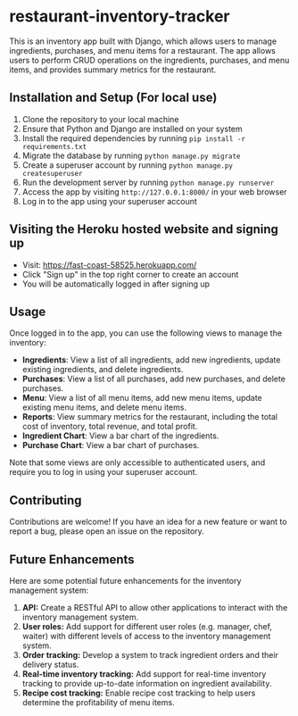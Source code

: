 # restaurant-inventory-tracker

This is an inventory app built with Django, which allows users to manage ingredients, purchases, and menu items for a restaurant. The app allows users to perform CRUD operations on the ingredients, purchases, and menu items, and provides summary metrics for the restaurant.

## Installation and Setup (For local use)

1. Clone the repository to your local machine
2. Ensure that Python and Django are installed on your system
3. Install the required dependencies by running `pip install -r requirements.txt`
4. Migrate the database by running `python manage.py migrate`
5. Create a superuser account by running `python manage.py createsuperuser`
6. Run the development server by running `python manage.py runserver`
7. Access the app by visiting `http://127.0.0.1:8000/` in your web browser
8. Log in to the app using your superuser account

## Visiting the Heroku hosted website and signing up

- Visit: https://fast-coast-58525.herokuapp.com/
- Click "Sign up" in the top right corner to create an account
- You will be automatically logged in after signing up

## Usage

Once logged in to the app, you can use the following views to manage the inventory:

- **Ingredients**: View a list of all ingredients, add new ingredients, update existing ingredients, and delete ingredients.
- **Purchases**: View a list of all purchases, add new purchases, and delete purchases.
- **Menu**: View a list of all menu items, add new menu items, update existing menu items, and delete menu items.
- **Reports**: View summary metrics for the restaurant, including the total cost of inventory, total revenue, and total profit.
- **Ingredient Chart**: View a bar chart of the ingredients.
- **Purchase Chart**: View a bar chart of purchases.

Note that some views are only accessible to authenticated users, and require you to log in using your superuser account.

## Contributing

Contributions are welcome! If you have an idea for a new feature or want to report a bug, please open an issue on the repository.

## Future Enhancements

Here are some potential future enhancements for the inventory management system:

1. **API:** Create a RESTful API to allow other applications to interact with the inventory management system.
2. **User roles:** Add support for different user roles (e.g. manager, chef, waiter) with different levels of access to the inventory management system.
3. **Order tracking:** Develop a system to track ingredient orders and their delivery status.
4. **Real-time inventory tracking:** Add support for real-time inventory tracking to provide up-to-date information on ingredient availability.
5. **Recipe cost tracking:** Enable recipe cost tracking to help users determine the profitability of menu items.

